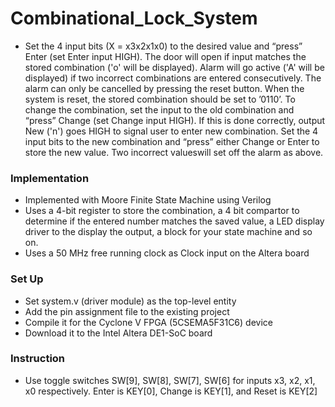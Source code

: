 # Combinational_Lock_System
- Set the 4 input bits (X = x3x2x1x0) to the desired value and “press” Enter (set Enter input HIGH).
  The door will open if input matches the stored combination ('o' will be displayed). Alarm will go active ('A' will be displayed) if two incorrect combinations are entered consecutively. The alarm can only be cancelled by pressing the reset button. 
  When the system is reset, the stored combination should be set to ’0110’. To change the combination, set the input to the old combination and “press” Change (set Change input HIGH). If this is done correctly, output New ('n') goes HIGH to signal user to enter new combination. Set the 4 input bits to the
  new combination and “press” either Change or Enter to store the new value. Two incorrect valueswill set off the alarm as above. 

### Implementation
- Implemented with Moore Finite State Machine using Verilog
- Uses a 4-bit register to store the combination, a 4 bit compartor to determine if the entered number matches the saved value,
  a LED display driver to the display the output, a block for your state machine and so on. 
- Uses a 50 MHz free running clock as Clock input on the Altera board

### Set Up
- Set system.v (driver module) as the top-level entity
- Add the pin assignment file to the existing project
- Compile it for the Cyclone V FPGA (5CSEMA5F31C6) device
- Download it to the Intel Altera DE1-SoC board

### Instruction
- Use toggle switches SW[9], SW[8], SW[7], SW[6] for inputs x3, x2, x1, x0 respectively. Enter is KEY[0], 
  Change is KEY[1], and Reset is KEY[2]
